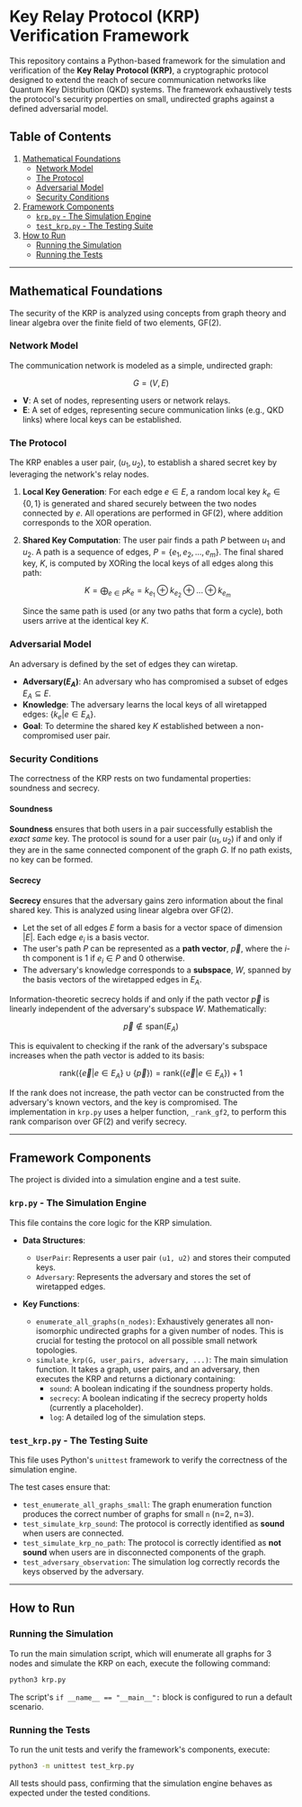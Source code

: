 # Key Relay Protocol (KRP) Verification Framework

This repository contains a Python-based framework for the simulation and verification of the **Key Relay Protocol (KRP)**, a cryptographic protocol designed to extend the reach of secure communication networks like Quantum Key Distribution (QKD) systems. The framework exhaustively tests the protocol's security properties on small, undirected graphs against a defined adversarial model.

## Table of Contents
1. [Mathematical Foundations](#mathematical-foundations)
   - [Network Model](#network-model)
   - [The Protocol](#the-protocol)
   - [Adversarial Model](#adversarial-model)
   - [Security Conditions](#security-conditions)
2. [Framework Components](#framework-components)
   - [`krp.py` - The Simulation Engine](#krppy---the-simulation-engine)
   - [`test_krp.py` - The Testing Suite](#test_krppy---the-testing-suite)
3. [How to Run](#how-to-run)
   - [Running the Simulation](#running-the-simulation)
   - [Running the Tests](#running-the-tests)

---

## Mathematical Foundations

The security of the KRP is analyzed using concepts from graph theory and linear algebra over the finite field of two elements, GF(2).

### Network Model

The communication network is modeled as a simple, undirected graph:

$$ G = (V, E) $$

- **V**: A set of nodes, representing users or network relays.
- **E**: A set of edges, representing secure communication links (e.g., QKD links) where local keys can be established.

### The Protocol

The KRP enables a user pair, $(u_1, u_2)$, to establish a shared secret key by leveraging the network's relay nodes.

1.  **Local Key Generation**: For each edge $e \in E$, a random local key $k_e \in \{0, 1\}$ is generated and shared securely between the two nodes connected by $e$. All operations are performed in GF(2), where addition corresponds to the XOR operation.

2.  **Shared Key Computation**: The user pair finds a path $P$ between $u_1$ and $u_2$. A path is a sequence of edges, $P = \{e_1, e_2, ..., e_m\}$. The final shared key, $K$, is computed by XORing the local keys of all edges along this path:

    $$ K = \bigoplus_{e \in P} k_e = k_{e_1} \oplus k_{e_2} \oplus ... \oplus k_{e_m} $$

    Since the same path is used (or any two paths that form a cycle), both users arrive at the identical key $K$.

### Adversarial Model

An adversary is defined by the set of edges they can wiretap.

- **Adversary($E_A$)**: An adversary who has compromised a subset of edges $E_A \subseteq E$.
- **Knowledge**: The adversary learns the local keys of all wiretapped edges: $\{k_e | e \in E_A\}$.
- **Goal**: To determine the shared key $K$ established between a non-compromised user pair.

### Security Conditions

The correctness of the KRP rests on two fundamental properties: soundness and secrecy.

#### Soundness

**Soundness** ensures that both users in a pair successfully establish the *exact same* key. The protocol is sound for a user pair $(u_1, u_2)$ if and only if they are in the same connected component of the graph $G$. If no path exists, no key can be formed.

#### Secrecy

**Secrecy** ensures that the adversary gains zero information about the final shared key. This is analyzed using linear algebra over GF(2).

- Let the set of all edges $E$ form a basis for a vector space of dimension $|E|$. Each edge $e_i$ is a basis vector.
- The user's path $P$ can be represented as a **path vector**, $\vec{p}$, where the $i$-th component is 1 if $e_i \in P$ and 0 otherwise.
- The adversary's knowledge corresponds to a **subspace**, $W$, spanned by the basis vectors of the wiretapped edges in $E_A$.

Information-theoretic secrecy holds if and only if the path vector $\vec{p}$ is linearly independent of the adversary's subspace $W$. Mathematically:

$$ \vec{p} \notin \text{span}(E_A) $$

This is equivalent to checking if the rank of the adversary's subspace increases when the path vector is added to its basis:

$$ \text{rank}(\{\vec{e} | e \in E_A\} \cup \{\vec{p}\}) = \text{rank}(\{\vec{e} | e \in E_A\}) + 1 $$

If the rank does not increase, the path vector can be constructed from the adversary's known vectors, and the key is compromised. The implementation in `krp.py` uses a helper function, `_rank_gf2`, to perform this rank comparison over GF(2) and verify secrecy.

---

## Framework Components

The project is divided into a simulation engine and a test suite.

### `krp.py` - The Simulation Engine

This file contains the core logic for the KRP simulation.

- **Data Structures**:
  - `UserPair`: Represents a user pair `(u1, u2)` and stores their computed keys.
  - `Adversary`: Represents the adversary and stores the set of wiretapped edges.

- **Key Functions**:
  - `enumerate_all_graphs(n_nodes)`: Exhaustively generates all non-isomorphic undirected graphs for a given number of nodes. This is crucial for testing the protocol on all possible small network topologies.
  - `simulate_krp(G, user_pairs, adversary, ...)`: The main simulation function. It takes a graph, user pairs, and an adversary, then executes the KRP and returns a dictionary containing:
    - `sound`: A boolean indicating if the soundness property holds.
    - `secrecy`: A boolean indicating if the secrecy property holds (currently a placeholder).
    - `log`: A detailed log of the simulation steps.

### `test_krp.py` - The Testing Suite

This file uses Python's `unittest` framework to verify the correctness of the simulation engine.

The test cases ensure that:

- `test_enumerate_all_graphs_small`: The graph enumeration function produces the correct number of graphs for small `n` (n=2, n=3).
- `test_simulate_krp_sound`: The protocol is correctly identified as **sound** when users are connected.
- `test_simulate_krp_no_path`: The protocol is correctly identified as **not sound** when users are in disconnected components of the graph.
- `test_adversary_observation`: The simulation log correctly records the keys observed by the adversary.

---

## How to Run

### Running the Simulation

To run the main simulation script, which will enumerate all graphs for 3 nodes and simulate the KRP on each, execute the following command:

```bash
python3 krp.py
```

The script's `if __name__ == "__main__":` block is configured to run a default scenario.

### Running the Tests

To run the unit tests and verify the framework's components, execute:

```bash
python3 -m unittest test_krp.py
```

All tests should pass, confirming that the simulation engine behaves as expected under the tested conditions.
